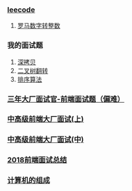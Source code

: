 ### [leecode](https://leetcode-cn.com/)

1. [罗马数字转整数](./RomanToInteger.js)

### 我的面试题

1. [深拷贝](./deepcopy.js)
2. [二叉树翻转](./invertTree.js)
3. [排序算法](./sortAlgorithm.js)

### [ 三年大厂面试官-前端面试题（偏难）](https://juejin.im/post/5cb0315f518825215e61ec14)

### [中高级前端大厂面试(上)](https://juejin.im/post/5c64d15d6fb9a049d37f9c20)

### [中高级前端大厂面试(中)](https://juejin.im/post/5c92f499f265da612647b754)

### [2018前端面试总结](https://juejin.im/post/5b94d8965188255c5a0cdc02)

### [计算机的组成](https://www.coursera.org/learn/jisuanji-zucheng/)
